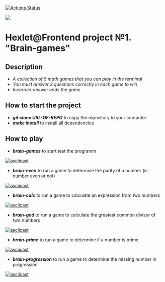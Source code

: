 [![Actions Status](https://github.com/Git-EDO/frontend-project-44/workflows/hexlet-check/badge.svg)](https://github.com/Git-EDO/frontend-project-44/actions)

<a href="https://codeclimate.com/github/Git-EDO/frontend-project-44/maintainability"><img src="https://api.codeclimate.com/v1/badges/7ffae1960859769ac23e/maintainability" /></a>

# Hexlet@Frontend project №1. "Brain-games"

## Description

- *A collection of 5 math games that you can play in the terminal*
- *You must answer 3 questions correctly in each game to win*
- *Incorrect answer ends the game*

## How to start the project

- _**git clone URL-OF-REPO**_ to copy the repository to your computer
- _**make install**_ to install all dependencies

## How to play

- _**brain-games**_ to start test the programm 

[![asciicast](https://asciinema.org/a/wriOxruyVu8w2F3erM3pGd2sO.svg)](https://asciinema.org/a/wriOxruyVu8w2F3erM3pGd2sO)

- _**brain-even**_ to run a game to determine the parity of a number (is number even or not) 

[![asciicast](https://asciinema.org/a/K5zkjD5iJuT5KcwyAsoIhn4eN.svg)](https://asciinema.org/a/K5zkjD5iJuT5KcwyAsoIhn4eN)

- _**brain-calc**_ to run a game to calculate an expression from two numbers 

[![asciicast](https://asciinema.org/a/0pjwzqUOBZZVrJYsF4XeTWbCZ.svg)](https://asciinema.org/a/0pjwzqUOBZZVrJYsF4XeTWbCZ)

- _**brain-gcd**_ to run a game to calculate the greatest common divisor of two numbers 

[![asciicast](https://asciinema.org/a/bBkGqkpv9Cw5XyAHh3lyhvX18.svg)](https://asciinema.org/a/bBkGqkpv9Cw5XyAHh3lyhvX18)

- _**brain-prime**_ to run a game to determine if a number is prime 

[![asciicast](https://asciinema.org/a/vW2byv8BHzApLAKxr4c7kqMWp.svg)](https://asciinema.org/a/vW2byv8BHzApLAKxr4c7kqMWp)

- _**brain-progression**_ to run a game to determine the missing number in progression

[![asciicast](https://asciinema.org/a/uhR777pBVBqsB7YngGnKriDDG.svg)](https://asciinema.org/a/uhR777pBVBqsB7YngGnKriDDG)
